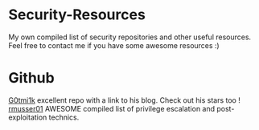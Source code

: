# Security-Resources
My own compiled list of security repositories and other useful resources. Feel free to contact me if you have some awesome resources :)

# Github

[G0tmi1k](https://github.com/g0tmi1k) excellent repo with a link to his blog. Check out his stars too !
[rmusser01](https://github.com/rmusser01/Infosec_Reference/blob/master/Draft/Privilege%20Escalation%20%26%20Post-Exploitation.md) AWESOME compiled list of privilege escalation and post-exploitation technics.
